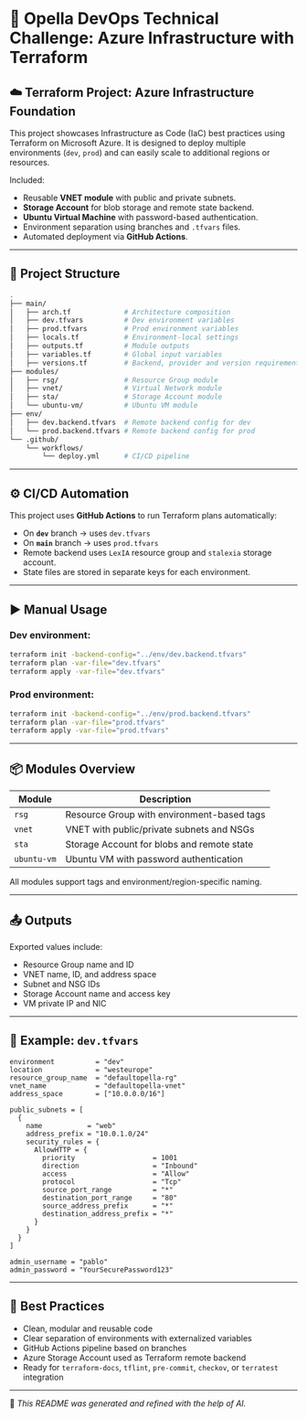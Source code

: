 # 🚀 Opella DevOps Technical Challenge: Azure Infrastructure with Terraform

## ☁️ Terraform Project: Azure Infrastructure Foundation

This project showcases Infrastructure as Code (IaC) best practices using Terraform on Microsoft Azure. It is designed to deploy multiple environments (`dev`, `prod`) and can easily scale to additional regions or resources.

Included:

- Reusable **VNET module** with public and private subnets.
- **Storage Account** for blob storage and remote state backend.
- **Ubuntu Virtual Machine** with password-based authentication.
- Environment separation using branches and `.tfvars` files.
- Automated deployment via **GitHub Actions**.

---

## 📁 Project Structure

```bash
.
├── main/
│   ├── arch.tf             # Architecture composition
│   ├── dev.tfvars          # Dev environment variables
│   ├── prod.tfvars         # Prod environment variables
│   ├── locals.tf           # Environment-local settings
│   ├── outputs.tf          # Module outputs
│   ├── variables.tf        # Global input variables
│   ├── versions.tf         # Backend, provider and version requirements
├── modules/
│   ├── rsg/                # Resource Group module
│   ├── vnet/               # Virtual Network module
│   ├── sta/                # Storage Account module
│   └── ubuntu-vm/          # Ubuntu VM module
├── env/
│   ├── dev.backend.tfvars  # Remote backend config for dev
│   └── prod.backend.tfvars # Remote backend config for prod
└── .github/
    └── workflows/
        └── deploy.yml      # CI/CD pipeline
```

---

## ⚙️ CI/CD Automation

This project uses **GitHub Actions** to run Terraform plans automatically:

- On **`dev`** branch → uses `dev.tfvars`
- On **`main`** branch → uses `prod.tfvars`
- Remote backend uses `LexIA` resource group and `stalexia` storage account.
- State files are stored in separate keys for each environment.

---

## ▶️ Manual Usage

### Dev environment:

```bash
terraform init -backend-config="../env/dev.backend.tfvars"
terraform plan -var-file="dev.tfvars"
terraform apply -var-file="dev.tfvars"
```

### Prod environment:

```bash
terraform init -backend-config="../env/prod.backend.tfvars"
terraform plan -var-file="prod.tfvars"
terraform apply -var-file="prod.tfvars"
```

---

## 📦 Modules Overview

| Module       | Description                                 |
|--------------|---------------------------------------------|
| `rsg`        | Resource Group with environment-based tags  |
| `vnet`       | VNET with public/private subnets and NSGs   |
| `sta`        | Storage Account for blobs and remote state  |
| `ubuntu-vm`  | Ubuntu VM with password authentication       |

All modules support tags and environment/region-specific naming.

---

## 📤 Outputs

Exported values include:

- Resource Group name and ID
- VNET name, ID, and address space
- Subnet and NSG IDs
- Storage Account name and access key
- VM private IP and NIC

---

## 🧪 Example: `dev.tfvars`

```hcl
environment          = "dev"
location             = "westeurope"
resource_group_name  = "defaultopella-rg"
vnet_name            = "defaultopella-vnet"
address_space        = ["10.0.0.0/16"]

public_subnets = [
  {
    name           = "web"
    address_prefix = "10.0.1.0/24"
    security_rules = {
      AllowHTTP = {
        priority                   = 1001
        direction                  = "Inbound"
        access                     = "Allow"
        protocol                   = "Tcp"
        source_port_range          = "*"
        destination_port_range     = "80"
        source_address_prefix      = "*"
        destination_address_prefix = "*"
      }
    }
  }
]

admin_username = "pablo"
admin_password = "YourSecurePassword123"
```

---

## 🧹 Best Practices

- Clean, modular and reusable code
- Clear separation of environments with externalized variables
- GitHub Actions pipeline based on branches
- Azure Storage Account used as Terraform remote backend
- Ready for `terraform-docs`, `tflint`, `pre-commit`, `checkov`, or `terratest` integration

---

📄 *This README was generated and refined with the help of AI.*